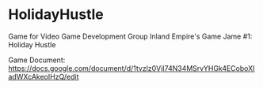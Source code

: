 # HolidayHustle
Game for Video Game Development Group Inland Empire's Game Jame #1: Holiday Hustle

Game Document: https://docs.google.com/document/d/1tvzlz0VjI74N34MSrvYHGk4ECoboXIadWXcAkeoIHzQ/edit
